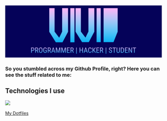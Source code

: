![GitHub Logo](/header3.png)
### So you stumbled across my Github Profile, right? Here you can see the stuff related to me:

## Technologies I use
<img src="https://img.shields.io/static/v1?message=OS&color=4191B3&logoColor=4191B3&labelColor=51C9FC&style=for-the-badge&logo=archlinux"></img>


<a href="https://github.com/vividsystem/dotfiles">My Dotfiles</a>
